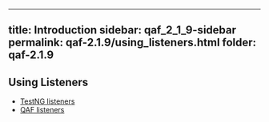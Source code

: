 
---
title: Introduction
sidebar: qaf_2_1_9-sidebar
permalink: qaf-2.1.9/using_listeners.html
folder: qaf-2.1.9
---

## Using Listeners

* [TestNG listeners](https://confluence.infostretch.com/display/QAF217/TestNG+listeners)
* [QAF listeners](https://confluence.infostretch.com/display/QAF217/QAF+listeners)
